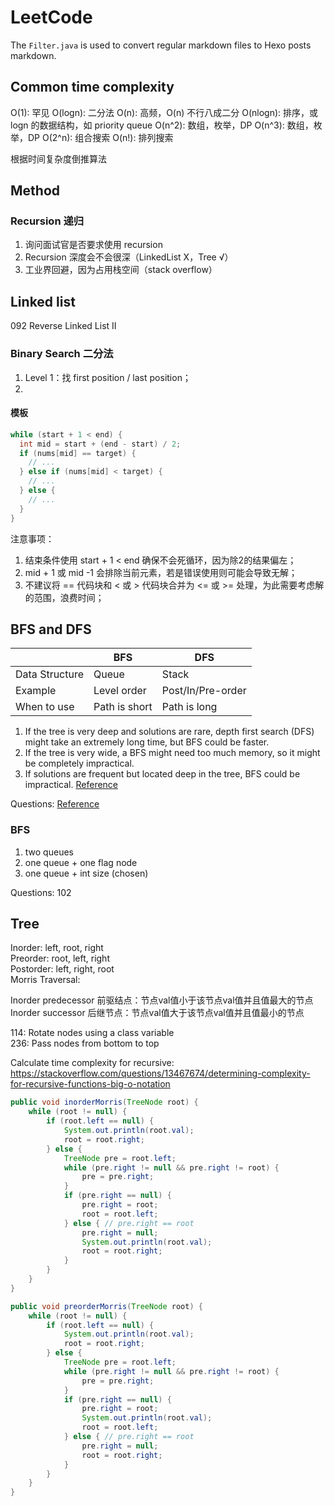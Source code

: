 # LeetCode

The `Filter.java` is used to convert regular markdown files to Hexo posts markdown. 

## Common time complexity
O(1): 罕见
O(logn): 二分法
O(n): 高频，O(n) 不行八成二分
O(nlogn): 排序，或 logn 的数据结构，如 priority queue
O(n^2): 数组，枚举，DP
O(n^3): 数组，枚举，DP
O(2^n): 组合搜索
O(n!): 排列搜索

根据时间复杂度倒推算法

## Method
### Recursion 递归
1. 询问面试官是否要求使用 recursion
2. Recursion 深度会不会很深（LinkedList X，Tree √）
3. 工业界回避，因为占用栈空间（stack overflow）



## Linked list
092 Reverse Linked List II  

### Binary Search 二分法
1. Level 1：找 first position / last position；
2. 

#### 模板
```java
while (start + 1 < end) {
  int mid = start + (end - start) / 2;
  if (nums[mid] == target) {
    // ...
  } else if (nums[mid] < target) {
    // ...
  } else {
    // ...
  }
}
```

注意事项：
1. 结束条件使用 start + 1 < end 确保不会死循环，因为除2的结果偏左；
2. mid + 1 或 mid -1 会排除当前元素，若是错误使用则可能会导致无解；
3. 不建议将 == 代码块和 < 或 > 代码块合并为 <= 或 >= 处理，为此需要考虑解的范围，浪费时间；

## BFS and DFS
|                    | BFS              | DFS              |
| ------------------ | ---------------- | ---------------- |
| Data Structure     | Queue            | Stack            |
| Example            | Level order      | Post/In/Pre-order|
| When to use        | Path is short    | Path is long     |

1. If the tree is very deep and solutions are rare, depth first search (DFS) might take an extremely long time, but BFS could be faster.
2. If the tree is very wide, a BFS might need too much memory, so it might be completely impractical.
3. If solutions are frequent but located deep in the tree, BFS could be impractical.
[Reference](https://stackoverflow.com/questions/3332947/when-is-it-practical-to-use-depth-first-search-dfs-vs-breadth-first-search-bf)

Questions: 
[Reference](https://medium.com/leetcode-patterns/leetcode-pattern-1-bfs-dfs-25-of-the-problems-part-1-519450a84353)

### BFS
1. two queues
2. one queue + one flag node
3. one queue + int size (chosen)

Questions: 102

## Tree
Inorder: left, root, right  
Preorder: root, left, right  
Postorder: left, right, root  
Morris Traversal: 

Inorder predecessor 前驱结点：节点val值小于该节点val值并且值最大的节点 
Inorder successor 后继节点：节点val值大于该节点val值并且值最小的节点

114: Rotate nodes using a class variable  
236: Pass nodes from bottom to top  

Calculate time complexity for recursive: https://stackoverflow.com/questions/13467674/determining-complexity-for-recursive-functions-big-o-notation  

```java
public void inorderMorris(TreeNode root) {
    while (root != null) {
        if (root.left == null) {
            System.out.println(root.val);
            root = root.right;
        } else {
            TreeNode pre = root.left;
            while (pre.right != null && pre.right != root) {
                pre = pre.right;
            }
            if (pre.right == null) {
                pre.right = root;
                root = root.left;
            } else { // pre.right == root
                pre.right = null;
                System.out.println(root.val);
                root = root.right;
            }
        }
    }
}
```

```java
public void preorderMorris(TreeNode root) {
    while (root != null) {
        if (root.left == null) {
            System.out.println(root.val);
            root = root.right;
        } else {
            TreeNode pre = root.left;
            while (pre.right != null && pre.right != root) {
                pre = pre.right;
            }
            if (pre.right == null) {
                pre.right = root;
                System.out.println(root.val);                
                root = root.left;
            } else { // pre.right == root
                pre.right = null;
                root = root.right;
            }
        }
    }
}
```